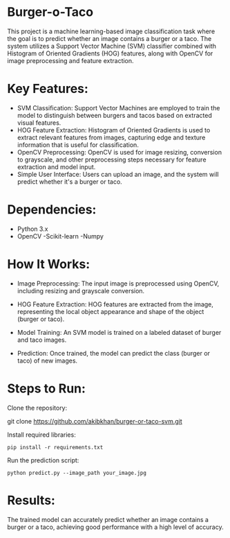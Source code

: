 # Burger-o-Taco
This project is a machine learning-based image classification task where the goal is to predict whether an image contains a burger or a taco. The system utilizes a Support Vector Machine (SVM) classifier combined with Histogram of Oriented Gradients (HOG) features, along with OpenCV for image preprocessing and feature extraction.

# Key Features:
- SVM Classification: Support Vector Machines are employed to train the model to distinguish between burgers and tacos based on extracted visual features.
- HOG Feature Extraction: Histogram of Oriented Gradients is used to extract relevant features from images, capturing edge and texture information that is useful for classification.
- OpenCV Preprocessing: OpenCV is used for image resizing, conversion to grayscale, and other preprocessing steps necessary for feature extraction and model input.
- Simple User Interface: Users can upload an image, and the system will predict whether it's a burger or taco.

# Dependencies:

- Python 3.x
- OpenCV
-Scikit-learn
-Numpy

# How It Works:

- Image Preprocessing: The input image is preprocessed using OpenCV, including resizing and grayscale conversion.

- HOG Feature Extraction: HOG features are extracted from the image, representing the local object appearance and shape of the object (burger or taco).

- Model Training: An SVM model is trained on a labeled dataset of burger and taco images.

- Prediction: Once trained, the model can predict the class (burger or taco) of new images.

# Steps to Run:

Clone the repository:

git clone https://github.com/akibkhan/burger-or-taco-svm.git


Install required libraries:

`` pip install -r requirements.txt ``
 

Run the prediction script:

`` python predict.py --image_path your_image.jpg ``

# Results:

The trained model can accurately predict whether an image contains a burger or a taco, achieving good performance with a high level of accuracy.
